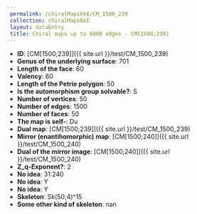 ```yaml
--- 
 permalink: /chiralMaps6kE/CM_1500_239 
 collection: chiralMaps6kE
 layout: dataEntry
 title: Chiral maps up to 6000 edges - CM[1500;239]
---
```


- **ID**: [CM[1500;239]]({{ site.url }}/test/CM_1500_239)
- **Genus of the underlying surface**: 701
- **Length of the face**: 60
- **Valency**: 60
- **Length of the Petrie polygon**: 50
- **Is the automorphism group solvable?**: S
- **Number of vertices**: 50
- **Number of edges**: 1500
- **Number of faces**: 50
- **The map is self-**: Du
- **Dual map**: [CM[1500;239]]({{ site.url }}/test/CM_1500_239)
- **Mirror (enantihomorphic) map**: [CM[1500;240]]({{ site.url }}/test/CM_1500_240)
- **Dual of the mirror image**: [CM[1500;240]]({{ site.url }}/test/CM_1500_240)
- **Z_q-Exponent?**: 2
- **No idea**:  31:240
- **No idea**: Y
- **No idea**: Y
- **Skeleton**: Sk(50;4)^15
- **Some other kind of skeleton**: nan
